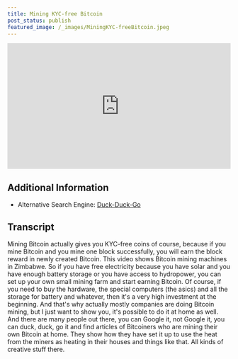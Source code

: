 ```yaml
---
title: Mining KYC-free Bitcoin
post_status: publish
featured_image: /_images/MiningKYC-freeBitcoin.jpeg
---
```


<div style="padding:56.25% 0 0 0;position:relative;"><iframe src="https://player.vimeo.com/video/844668948?badge=0&amp;autopause=0&amp;player_id=0&amp;app_id=58479" frameborder="0" allow="autoplay; fullscreen; picture-in-picture" allowfullscreen style="position:absolute;top:0;left:0;width:100%;height:100%;" title="071 Mining KYC-free Bitcoin"></iframe></div>

<div style="margin-bottom:30px;"></div>

## Additional Information
* Alternative Search Engine: [Duck-Duck-Go](https://duckduckgo.com/)

## Transcript

Mining Bitcoin actually gives you KYC-free coins of course, because if you mine Bitcoin and you mine one block successfully, you will earn the block reward in newly created Bitcoin. This video shows Bitcoin mining machines in Zimbabwe. So if you have free electricity because you have solar and you have enough battery storage or you have access to hydropower, you can set up your own small mining farm and start earning Bitcoin. Of course, if you need to buy the hardware, the special computers (the asics) and all the storage for battery and whatever, then it's a very high investment at the beginning. And that's why actually mostly companies are doing Bitcoin mining, but I just want to show you, it's possible to do it at home as well. And there are many people out there, you can Google it, not Google it, you can duck, duck, go it and find articles of Bitcoiners who are mining their own Bitcoin at home. They show how they have set it up to use the heat from the miners as heating in their houses and things like that. All kinds of creative stuff there.
